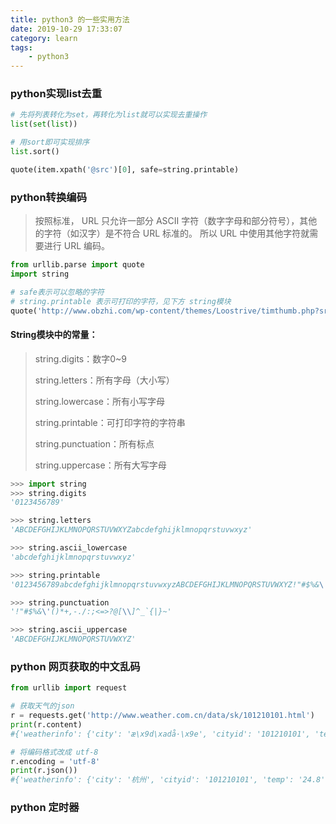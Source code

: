 ```yaml
---
title: python3 的一些实用方法
date: 2019-10-29 17:33:07
category: learn
tags:
    - python3
---
```


### python实现list去重

```python
# 先将列表转化为set，再转化为list就可以实现去重操作
list(set(list))  

# 用sort即可实现排序
list.sort()   
```

```python
quote(item.xpath('@src')[0], safe=string.printable)
```


### python转换编码

>  按照标准， URL 只允许一部分 ASCII 字符（数字字母和部分符号），其他的字符（如汉字）是不符合 URL 标准的。
> 所以 URL 中使用其他字符就需要进行 URL 编码。 

```python
from urllib.parse import quote
import string

# safe表示可以忽略的字符
# string.printable 表示可打印的字符，见下方 string模块
quote('http://www.obzhi.com/wp-content/themes/Loostrive/timthumb.php?src=http://www.obzhi.com/wp-content/uploads/2019/10/eveoline.jpg&h=200&w=300&zc=1'), safe=string.printable)
```


#### String模块中的常量：

> string.digits：数字0~9
>
> string.letters：所有字母（大小写）
>
> string.lowercase：所有小写字母
>
> string.printable：可打印字符的字符串
>
> string.punctuation：所有标点
>
> string.uppercase：所有大写字母


```python
>>> import string  
>>> string.digits  
'0123456789'  

>>> string.letters  
'ABCDEFGHIJKLMNOPQRSTUVWXYZabcdefghijklmnopqrstuvwxyz'  

>>> string.ascii_lowercase  
'abcdefghijklmnopqrstuvwxyz'  

>>> string.printable  
'0123456789abcdefghijklmnopqrstuvwxyzABCDEFGHIJKLMNOPQRSTUVWXYZ!"#$%&\'()*+,-./:;<=>?@[\\]^_`{|}~ \t\n\r\x0b\x0c'  

>>> string.punctuation  
'!"#$%&\'()*+,-./:;<=>?@[\\]^_`{|}~'  

>>> string.ascii_uppercase  
'ABCDEFGHIJKLMNOPQRSTUVWXYZ'  
```



### python 网页获取的中文乱码

```python
from urllib import request

# 获取天气的json
r = requests.get('http://www.weather.com.cn/data/sk/101210101.html')
print(r.content) 
#{'weatherinfo': {'city': 'æ\x9d\xadå·\x9e', 'cityid': '101210101', 'temp': '24.8', 'WD': 'ä¸\x9cå\x8c\x97é£\x8e', 'WS': 'å°\x8fäº\x8e3çº§', 'SD': '81%', 'AP': '1000.3hPa', 'njd': 'æ\x9a\x82æ\x97\xa0å®\x9eå\x86µ', 'WSE': '<3', 'time': '17:50', 'sm': '2.1', 'isRadar': '1', 'Radar': 'JC_RADAR_AZ9571_JB'}}

# 将编码格式改成 utf-8
r.encoding = 'utf-8'
print(r.json())
#{'weatherinfo': {'city': '杭州', 'cityid': '101210101', 'temp': '24.8', 'WD': '东北风', 'WS': '小于3级', 'SD': '81%', 'AP': '1000.3hPa', 'njd': '暂无实况', 'WSE': '<3', 'time': '17:50', 'sm': '2.1', 'isRadar': '1', 'Radar': 'JC_RADAR_AZ9571_JB'}}

```



### python 定时器




